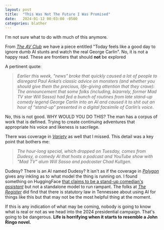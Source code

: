 ```yaml
---
layout: post
title:  "This Was Not The Future I Was Promised"
date:   2024-01-12 00:03:00 -0500
categories: blather
---
```

I'm not sure what to do with much of this anymore.

From [*The AV Club*](https://www.avclub.com/george-carlin-ai-stunt-cant-compare-to-the-real-thing-1851161376) we have a piece entitled "Today feels like a good day to ignore dumb AI stunts and watch the real George Carlin".  No, it is not a happy read.   These are frontiers that should **not** be explored

A pertinent quote:

>*Earlier this week, "news" broke that quickly caused a lot of people to disregard Paul Anka’s classic advice on monsters (and whether you should give them the precious, life-giving attention that they crave): The announcement that some folks (including, bizarrely, former Mad TV star Will Sasso) had fed a bunch of routines from late stand-up comedy legend George Carlin into an AI and caused it to shit out an hour of “stand-up” presented in a digital facsimile of Carlin’s voice.*

No, this is not good.  WHY WOULD YOU DO THIS?  The man has a corpus of work that is defined.  Trying to create continuing adventures that appropriate his voice and likeness is sacrilege.

There was coverage in [*Variety*](https://variety.com/2024/digital/news/george-carlin-ai-generated-comedy-special-1235868315/) as well that I missed.  This detail was a key point that bothers me:

>*The hour-long special, which dropped on Tuesday, comes from Dudesy, a comedy AI that hosts a podcast and YouTube show with "Mad TV" alum Will Sasso and podcaster Chad Kultgen.*

Dudesy?  There is an AI named Dudesy?  It isn't as if the coverage in [*Polygon*](https://www.polygon.com/24034625/george-carlin-i-wish-i-was-dead-ai-comedy-special-kelly-carlin-dudesy) gives any inkling as to what model the thing is running on.  I found something on HuggingFace [that claims to be a stand-up comedian's *assistant*](https://huggingface.co/njwrigh92/t-5-comedy) but not a standalone model to run rampant.  The folks at [*The Register*](https://www.theregister.com/2024/01/12/george_carlin_comedian_cloned/) did find that there is statutory law in Tennessee about using AI for things like this but that may not be the most helpful thing at the moment.

If this is any indication of what may be coming, nobody is going to know what is real or not as we head into the 2024 presidential campaign.  That's going to be dangerous.  **Life is horrifying when it starts to resemble a John Ringo novel.**
